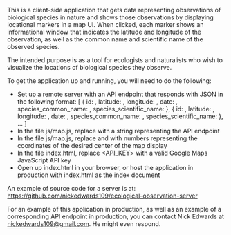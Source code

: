 This is a client-side application that gets data representing observations of biological species in nature and shows those observations by displaying locational markers in a map UI. When clicked, each marker shows an informational window that indicates the latitude and longitude of the observation, as well as the common name and scientific name of the observed species.

The intended purpose is as a tool for ecologists and naturalists who wish to visualize the locations of biological species they observe.

To get the application up and running, you will need to do the following:
  - Set up a remote server with an API endpoint that responds with JSON in the following format:
    [
      {
        id: <integer>,
        latitude: <string>,
        longitude: <string>,
        date: <string>,
        species_common_name: <string>,
        species_scientific_name: <string>
      },
      {
        id: <integer>,
        latitude: <string>,
        longitude: <string>,
        date: <string>,
        species_common_name: <string>,
        species_scientific_name: <string>
      },
      ...
    ]
  - In the file js/map.js, replace <URL string> with a string representing the API endpoint
  - In the file js/map.js, replace <latitude number> and <longitude number> with numbers representing the coordinates of the desired center of the map display
  - In the file index.html, replace <API_KEY> with a valid Google Maps JavaScript API key
  - Open up index.html in your browser, or host the application in production with index.html as the index document

An example of source code for a server is at: https://github.com/nickedwards109/ecological-observation-server

For an example of this application in production, as well as an example of a corresponding API endpoint in production, you can contact Nick Edwards at nickedwards109@gmail.com. He might even respond.
